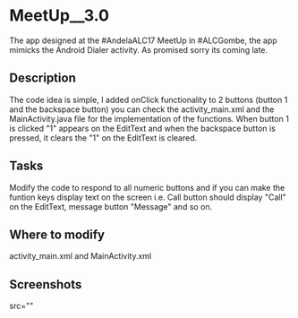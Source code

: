 # MeetUp__3.0
The app designed at the #AndelaALC17 MeetUp in #ALCGombe, the app mimicks the Android Dialer activity.
As promised sorry its coming late.
## Description
The code idea is simple, I added onClick functionality to 2 buttons (button 1 and the backspace button)
you can check the activity_main.xml and the MainActivity.java file for the implementation of the functions.
When button 1 is clicked "1" appears on the EditText and when the backspace button is pressed, it clears the "1"
on the EditText is cleared.
## Tasks
Modify the code to respond to all numeric buttons and if you can make the funtion keys display text on the screen
i.e. Call button should display "Call" on the EditText, message button "Message" and so on.
## Where to modify
activity_main.xml and MainActivity.xml
## Screenshots
<div> src=""
</div>
